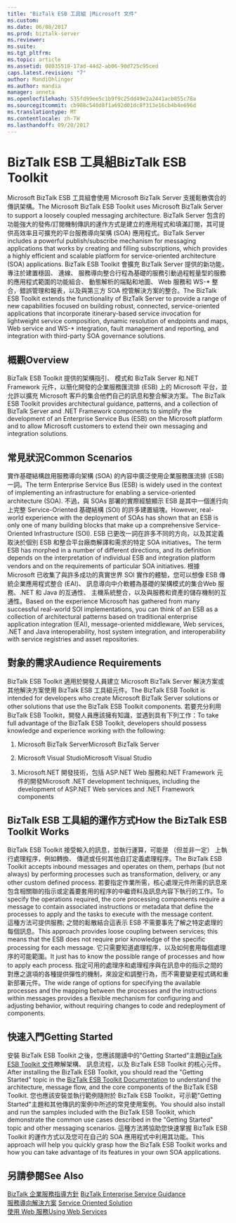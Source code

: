 ```yaml
---
title: "BizTalk ESB 工具組 |Microsoft 文件"
ms.custom: 
ms.date: 06/08/2017
ms.prod: biztalk-server
ms.reviewer: 
ms.suite: 
ms.tgt_pltfrm: 
ms.topic: article
ms.assetid: 08035518-17ad-44d2-ab06-90d725c95ced
caps.latest.revision: "7"
author: MandiOhlinger
ms.author: mandia
manager: anneta
ms.openlocfilehash: 535fd99ee5c1b9f9c25dd49e2a2441acb855c78a
ms.sourcegitcommit: cb908c540d8f1a692d01dc8f313e16cb4b4e696d
ms.translationtype: MT
ms.contentlocale: zh-TW
ms.lasthandoff: 09/20/2017
---
```

# <a name="biztalk-esb-toolkit"></a><span data-ttu-id="31c58-102">BizTalk ESB 工具組</span><span class="sxs-lookup"><span data-stu-id="31c58-102">BizTalk ESB Toolkit</span></span>
<span data-ttu-id="31c58-103">Microsoft BizTalk ESB 工具組會使用 Microsoft BizTalk Server 支援鬆散偶合的傳訊架構。</span><span class="sxs-lookup"><span data-stu-id="31c58-103">The Microsoft BizTalk ESB Toolkit uses Microsoft BizTalk Server to support a loosely coupled messaging architecture.</span></span> <span data-ttu-id="31c58-104">BizTalk Server 包含的功能強大的發佈/訂閱機制傳訊的運作方式是建立的應用程式和填滿訂閱，其可提供高效率且可擴充的平台服務導向架構 (SOA) 應用程式。</span><span class="sxs-lookup"><span data-stu-id="31c58-104">BizTalk Server includes a powerful publish/subscribe mechanism for messaging applications that works by creating and filling subscriptions, which provides a highly efficient and scalable platform for service-oriented architecture (SOA) applications.</span></span> <span data-ttu-id="31c58-105">BizTalk ESB Toolkit 會擴充 BizTalk Server 提供的新功能，專注於建置穩固、 連線、 服務導向整合行程為基礎的服務引動過程輕量型的服務的應用程式範圍的功能組合、 動態解析的端點和地圖、 Web 服務和 WS-* 整合，錯誤管理和報表，以及與第三方 SOA 控管解決方案的整合。</span><span class="sxs-lookup"><span data-stu-id="31c58-105">The BizTalk ESB Toolkit extends the functionality of BizTalk Server to provide a range of new capabilities focused on building robust, connected, service-oriented applications that incorporate itinerary-based service invocation for lightweight service composition, dynamic resolution of endpoints and maps, Web service and WS-* integration, fault management and reporting, and integration with third-party SOA governance solutions.</span></span>  
  
## <a name="overview"></a><span data-ttu-id="31c58-106">概觀</span><span class="sxs-lookup"><span data-stu-id="31c58-106">Overview</span></span>  
 <span data-ttu-id="31c58-107">BizTalk ESB Toolkit 提供的架構指引、 模式和 BizTalk Server 和.NET Framework 元件，以簡化開發的企業服務匯流排 (ESB) 上的 Microsoft 平台，並允許以擴充 Microsoft 客戶的集合他們自己的訊息和整合解決方案。</span><span class="sxs-lookup"><span data-stu-id="31c58-107">The BizTalk ESB Toolkit provides architectural guidance, patterns, and a collection of BizTalk Server and .NET Framework components to simplify the development of an Enterprise Service Bus (ESB) on the Microsoft platform and to allow Microsoft customers to extend their own messaging and integration solutions.</span></span>  
  
## <a name="common-scenarios"></a><span data-ttu-id="31c58-108">常見狀況</span><span class="sxs-lookup"><span data-stu-id="31c58-108">Common Scenarios</span></span>  
 <span data-ttu-id="31c58-109">實作基礎結構啟用服務導向架構 (SOA) 的內容中廣泛使用企業服務匯流排 (ESB) 一詞。</span><span class="sxs-lookup"><span data-stu-id="31c58-109">The term Enterprise Service Bus (ESB) is widely used in the context of implementing an infrastructure for enabling a service-oriented architecture (SOA).</span></span> <span data-ttu-id="31c58-110">不過，與 SOAs 部署的實際經驗顯示 ESB 是其中一個進行向上完整 Service-Oriented 基礎結構 (SOI) 的許多建置組塊。</span><span class="sxs-lookup"><span data-stu-id="31c58-110">However, real-world experience with the deployment of SOAs has shown that an ESB is only one of many building blocks that make up a comprehensive Service-Oriented Infrastructure (SOI).</span></span> <span data-ttu-id="31c58-111">ESB 已更改一詞在許多不同的方向，以及其定義取決於個別 ESB 和整合平台廠商解譯和需求的特定 SOA initiatives。</span><span class="sxs-lookup"><span data-stu-id="31c58-111">The term ESB has morphed in a number of different directions, and its definition depends on the interpretation of individual ESB and integration platform vendors and on the requirements of particular SOA initiatives.</span></span> <span data-ttu-id="31c58-112">根據 Microsoft 已收集了與許多成功的真實世界 SOI 實作的體驗，您可以想像 ESB 傳統企業應用程式整合 (EAI)、 訊息導向中介軟體為基礎的架構模式的集合Web 服務、.NET 和 Java 的互通性、 主機系統整合，以及與服務和資產的儲存機制的互通性。</span><span class="sxs-lookup"><span data-stu-id="31c58-112">Based on the experience Microsoft has gathered from many successful real-world SOI implementations, you can think of an ESB as a collection of architectural patterns based on traditional enterprise application integration (EAI), message-oriented middleware, Web services, .NET and Java interoperability, host system integration, and interoperability with service registries and asset repositories.</span></span>  
  
## <a name="audience-requirements"></a><span data-ttu-id="31c58-113">對象的需求</span><span class="sxs-lookup"><span data-stu-id="31c58-113">Audience Requirements</span></span>  
 <span data-ttu-id="31c58-114">BizTalk ESB Toolkit 適用於開發人員建立 Microsoft BizTalk Server 解決方案或其他解決方案使用 BizTalk ESB 工具組元件。</span><span class="sxs-lookup"><span data-stu-id="31c58-114">The BizTalk ESB Toolkit is intended for developers who create Microsoft BizTalk Server solutions or other solutions that use the BizTalk ESB Toolkit components.</span></span> <span data-ttu-id="31c58-115">若要充分利用 BizTalk ESB Toolkit，開發人員應該擁有知識，並遇到具有下列工作：</span><span class="sxs-lookup"><span data-stu-id="31c58-115">To take full advantage of the BizTalk ESB Toolkit, developers should possess knowledge and experience working with the following:</span></span>  
  
1.  <span data-ttu-id="31c58-116">Microsoft BizTalk Server</span><span class="sxs-lookup"><span data-stu-id="31c58-116">Microsoft BizTalk Server</span></span>  
  
2.  <span data-ttu-id="31c58-117">Microsoft Visual Studio</span><span class="sxs-lookup"><span data-stu-id="31c58-117">Microsoft Visual Studio</span></span>  
  
3.  <span data-ttu-id="31c58-118">Microsoft.NET 開發技術，包括 ASP.NET Web 服務和.NET Framework 元件的開發</span><span class="sxs-lookup"><span data-stu-id="31c58-118">Microsoft .NET development techniques, including the development of ASP.NET Web services and .NET Framework components</span></span>  
  
## <a name="how-the-biztalk-esb-toolkit-works"></a><span data-ttu-id="31c58-119">BizTalk ESB 工具組的運作方式</span><span class="sxs-lookup"><span data-stu-id="31c58-119">How the BizTalk ESB Toolkit Works</span></span>  
 <span data-ttu-id="31c58-120">BizTalk ESB Toolkit 接受輸入的訊息，並執行運算，可能是 （但並非一定） 上執行處理程序，例如轉換、 傳遞或任何其他自訂定義處理程序。</span><span class="sxs-lookup"><span data-stu-id="31c58-120">The BizTalk ESB Toolkit accepts inbound messages and operates on them, perhaps (but not always) by performing processes such as transformation, delivery, or any other custom defined process.</span></span> <span data-ttu-id="31c58-121">若要指定作業所需，核心處理元件所需的訊息來包含相關聯的指示或定義要套用的程序的中繼資料及訊息內容下執行的工作。</span><span class="sxs-lookup"><span data-stu-id="31c58-121">To specify the operations required, the core processing components require a message to contain associated instructions or metadata that define the processes to apply and the tasks to execute with the message content.</span></span>   
<span data-ttu-id="31c58-122">這種方法可提供服務; 之間的鬆散結合這表示 ESB 不需要事先了解之特定處理的每個訊息。</span><span class="sxs-lookup"><span data-stu-id="31c58-122">This approach provides loose coupling between services; this means that the ESB does not require prior knowledge of the specific processing for each message.</span></span> <span data-ttu-id="31c58-123">它只需要知道處理程序，以及如何套用每個處理序的可能範圍。</span><span class="sxs-lookup"><span data-stu-id="31c58-123">It just has to know the possible range of processes and how to apply each process.</span></span> <span data-ttu-id="31c58-124">指定可用的處理序和處理程序與在訊息中的指示之間的對應之選項的各種提供彈性的機制，來設定和調整行為，而不需要變更程式碼和重新部署元件。</span><span class="sxs-lookup"><span data-stu-id="31c58-124">The wide range of options for specifying the available processes and the mapping between the processes and the instructions within messages provides a flexible mechanism for configuring and adjusting behavior, without requiring changes to code and redeployment of components.</span></span>  
  
## <a name="getting-started"></a><span data-ttu-id="31c58-125">快速入門</span><span class="sxs-lookup"><span data-stu-id="31c58-125">Getting Started</span></span>  
 <span data-ttu-id="31c58-126">安裝 BizTalk ESB Toolkit 之後，您應該閱讀中的"Getting Started"主題[BizTalk ESB Toolkit 文件](http://go.microsoft.com/fwlink/?LinkId=193578)瞭解架構、 訊息流程，以及 BizTalk ESB Toolkit 的核心元件。</span><span class="sxs-lookup"><span data-stu-id="31c58-126">After installing the BizTalk ESB Toolkit, you should read the "Getting Started" topic in the [BizTalk ESB Toolkit Documentation](http://go.microsoft.com/fwlink/?LinkId=193578) to understand the architecture, message flow, and the core components of the BizTalk ESB Toolkit.</span></span> <span data-ttu-id="31c58-127">您也應該安裝並執行範例隨附於 BizTalk ESB Toolkit，可示範"Getting Started"主題和其他傳訊的案例中所述的常見使用案例。</span><span class="sxs-lookup"><span data-stu-id="31c58-127">You should also install and run the samples included with the BizTalk ESB Toolkit, which demonstrate the common use cases described in the "Getting Started" topic and other messaging scenarios.</span></span> <span data-ttu-id="31c58-128">這種方法將協助您快速掌握 BizTalk ESB Toolkit 的運作方式以及您可在自己的 SOA 應用程式中利用其功能。</span><span class="sxs-lookup"><span data-stu-id="31c58-128">This approach will help you quickly grasp how the BizTalk ESB Toolkit works and how you can take advantage of its features in your own SOA applications.</span></span>  
  
## <a name="see-also"></a><span data-ttu-id="31c58-129">另請參閱</span><span class="sxs-lookup"><span data-stu-id="31c58-129">See Also</span></span>  
 <span data-ttu-id="31c58-130">[BizTalk 企業服務指導方針](http://go.microsoft.com/fwlink/?LinkId=193577) </span><span class="sxs-lookup"><span data-stu-id="31c58-130">[BizTalk Enterprise Service Guidance](http://go.microsoft.com/fwlink/?LinkId=193577) </span></span>  
 <span data-ttu-id="31c58-131">[服務導向解決方案](../core/service-oriented-solution.md) </span><span class="sxs-lookup"><span data-stu-id="31c58-131">[Service Oriented Solution](../core/service-oriented-solution.md) </span></span>  
 [<span data-ttu-id="31c58-132">使用 Web 服務</span><span class="sxs-lookup"><span data-stu-id="31c58-132">Using Web Services</span></span>](../core/using-web-services.md)